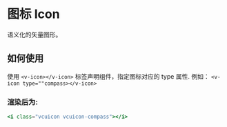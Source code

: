 # 图标 Icon
语义化的矢量图形。
## 如何使用
使用 `<v-icon></v-icon>` 标签声明组件，指定图标对应的 type 属性. 例如： `<v-icon type=""compass></v-icon>`

### 渲染后为:
```handlebars
<i class="vcuicon vcuicon-compass"></i>
```